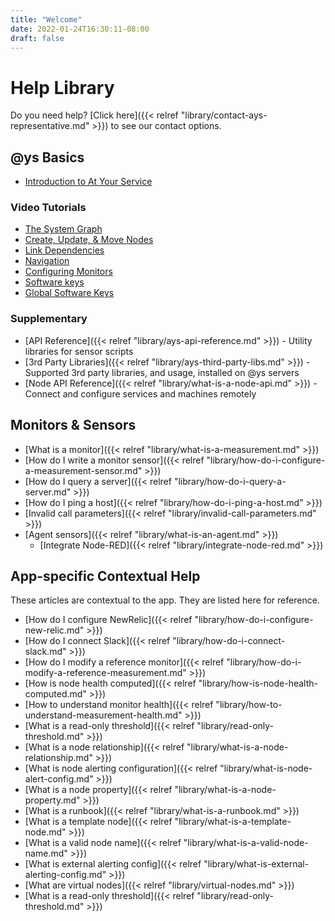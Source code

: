 ```yaml
---
title: "Welcome"
date: 2022-01-24T16:30:11-08:00
draft: false
---
```


# Help Library

Do you need help? [Click here]({{< relref "library/contact-ays-representative.md" >}}) to see our contact options.

## @ys Basics

- [Introduction to At Your Service](https://www.youtube.com/watch?v=zmF8SuhVe_I)

### Video Tutorials

- [The System Graph](https://www.youtube.com/watch?v=3VawuzUcEJU)
- [Create, Update, & Move Nodes](https://youtu.be/4gYpX-IBxkM)
- [Link Dependencies](https://youtu.be/uLsfU88qp_I)
- [Navigation](https://youtu.be/KSFvgU5-ff4)
- [Configuring Monitors](https://youtu.be/1xw5lgAEAP8)
- [Software keys](https://youtu.be/vtgVAHT4kqA)
- [Global Software Keys](https://youtu.be/7-Is4LPHWXg)

### Supplementary

- [API Reference]({{< relref "library/ays-api-reference.md" >}}) - Utility libraries for sensor scripts
- [3rd Party Libraries]({{< relref "library/ays-third-party-libs.md" >}}) - Supported 3rd party libraries, and usage, installed on @ys servers
- [Node API Reference]({{< relref "library/what-is-a-node-api.md" >}}) - Connect and configure services and machines remotely

## Monitors & Sensors

- [What is a monitor]({{< relref "library/what-is-a-measurement.md" >}})
- [How do I write a monitor sensor]({{< relref "library/how-do-i-configure-a-measurement-sensor.md" >}})
- [How do I query a server]({{< relref "library/how-do-i-query-a-server.md" >}})
- [How do I ping a host]({{< relref "library/how-do-i-ping-a-host.md" >}})
- [Invalid call parameters]({{< relref "library/invalid-call-parameters.md" >}})
- [Agent sensors]({{< relref "library/what-is-an-agent.md" >}})
  - [Integrate Node-RED]({{< relref "library/integrate-node-red.md" >}})

## App-specific Contextual Help

These articles are contextual to the app. They are listed here for reference.

- [How do I configure NewRelic]({{< relref "library/how-do-i-configure-new-relic.md" >}})
- [How do I connect Slack]({{< relref "library/how-do-i-connect-slack.md" >}})
- [How do I modify a reference monitor]({{< relref "library/how-do-i-modify-a-reference-measurement.md" >}})
- [How is node health computed]({{< relref "library/how-is-node-health-computed.md" >}})
- [How to understand monitor health]({{< relref "library/how-to-understand-measurement-health.md" >}})
- [What is a read-only threshold]({{< relref "library/read-only-threshold.md" >}})
- [What is a node relationship]({{< relref "library/what-is-a-node-relationship.md" >}})
- [What is node alerting configuration]({{< relref "library/what-is-node-alert-config.md" >}})
- [What is a node property]({{< relref "library/what-is-a-node-property.md" >}})
- [What is a runbook]({{< relref "library/what-is-a-runbook.md" >}})
- [What is a template node]({{< relref "library/what-is-a-template-node.md" >}})
- [What is a valid node name]({{< relref "library/what-is-a-valid-node-name.md" >}})
- [What is external alerting config]({{< relref "library/what-is-external-alerting-config.md" >}})
- [What are virtual nodes]({{< relref "library/virtual-nodes.md" >}})
- [What is a read-only threshold]({{< relref "library/read-only-threshold.md" >}})
